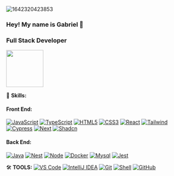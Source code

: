 
![1642320423853](https://user-images.githubusercontent.com/48784001/203785020-2b4826c1-7ddb-4de8-b65b-ebf6e04c5290.jpeg)

### Hey! My name is Gabriel 👋
### Full Stack Developer

<img align='center' src="https://media.giphy.com/media/M9gbBd9nbDrOTu1Mqx/giphy.gif" width="100">

🔭 **Skills:**

#### Front End:
[![JavaScript](https://img.shields.io/badge/-JavaScript-6A9E3A?style=flat-circle&logo=javascript)]()
[![TypeScript](https://img.shields.io/badge/-TypeScript-3178C6?style=flat-circle&logo=typescript)]()
[![HTML5](https://img.shields.io/badge/-HTML5-E34F26?style=flat-circle&logo=html5)]()
[![CSS3](https://img.shields.io/badge/-CSS3-1572B6?style=flat-circle&logo=css3)]()
[![React](https://img.shields.io/badge/-React-61DAFB?style=flat-circle&logo=react)]()
[![Tailwind](https://img.shields.io/badge/-Tailwind-38B2AC?style=flat-circle&logo=tailwindcss)]()
[![Cypress](https://img.shields.io/badge/-Cypress-17202C?style=flat-circle&logo=cypress)]()
[![Next](https://img.shields.io/badge/-Next-000000?style=flat-circle&logo=next.js)]()
[![Shadcn](https://img.shields.io/badge/-Shadcn-44A1A0?style=flat-circle&logo=tailwindcss)]()

#### Back End:
[![Java](https://img.shields.io/badge/-Java-007396?style=flat-circle&logo=java)]()
[![Nest](https://img.shields.io/badge/-Nest-E0234E?style=flat-circle&logo=nestjs)]()
[![Node](https://img.shields.io/badge/-Node-339933?style=flat-circle&logo=node.js)]()
[![Docker](https://img.shields.io/badge/-Docker-2496ED?style=flat-circle&logo=docker)]()
[![Mysql](https://img.shields.io/badge/-Mysql-4479A1?style=flat-circle&logo=mysql)]()
[![Jest](https://img.shields.io/badge/-Jest-C21325?style=flat-circle&logo=jest)]()

:hammer_and_wrench: **TOOLS:**
[![VS Code](https://img.shields.io/badge/-VSCode-007ACC?style=flat-circle&logo=visual-studio-code)]()
[![IntelliJ IDEA](https://img.shields.io/badge/-IntelliJIDEA-000000?style=flat-circle&logo=intellij-idea)]()
[![Git](https://img.shields.io/badge/-Git-F05032?style=flat-circle&logo=git)]()
[![Shell](https://img.shields.io/badge/-Shell-FFD500?style=flat-circle&logo=gnu-bash)]()
[![GitHub](https://img.shields.io/badge/-GitHub-181717?style=flat-circle&logo=github)]()

